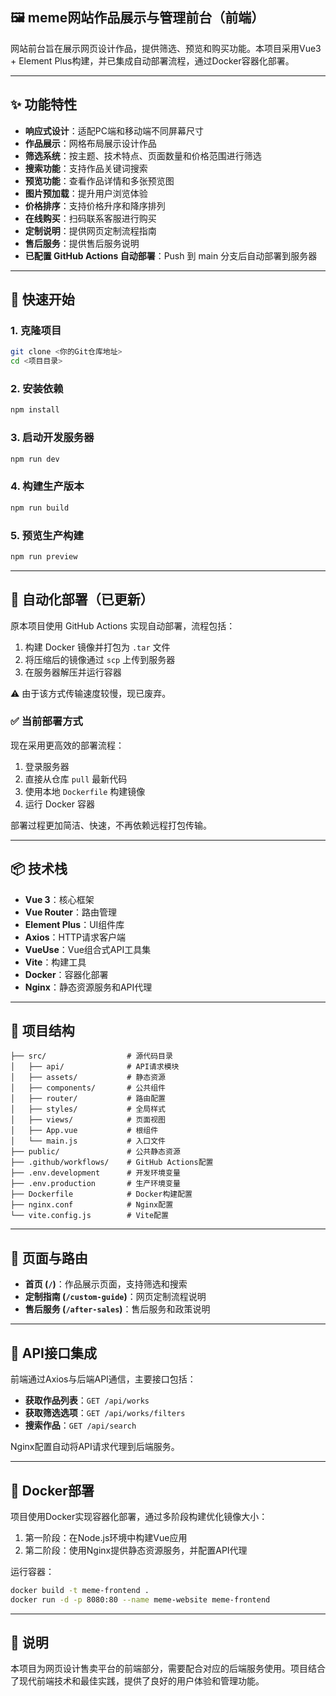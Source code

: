 ## 🖼 meme网站作品展示与管理前台（前端）

网站前台旨在展示网页设计作品，提供筛选、预览和购买功能。本项目采用Vue3 + Element Plus构建，并已集成自动部署流程，通过Docker容器化部署。

------

## ✨ 功能特性

- **响应式设计**：适配PC端和移动端不同屏幕尺寸
- **作品展示**：网格布局展示设计作品
- **筛选系统**：按主题、技术特点、页面数量和价格范围进行筛选
- **搜索功能**：支持作品关键词搜索
- **预览功能**：查看作品详情和多张预览图
- **图片预加载**：提升用户浏览体验
- **价格排序**：支持价格升序和降序排列
- **在线购买**：扫码联系客服进行购买
- **定制说明**：提供网页定制流程指南
- **售后服务**：提供售后服务说明
- **已配置 GitHub Actions 自动部署**：Push 到 main 分支后自动部署到服务器

------

## 🚀 快速开始

### 1. 克隆项目

```bash
git clone <你的Git仓库地址>
cd <项目目录>
```

### 2. 安装依赖

```bash
npm install
```

### 3. 启动开发服务器

```bash
npm run dev
```

### 4. 构建生产版本

```bash
npm run build
```

### 5. 预览生产构建

```bash
npm run preview
```

------

## 🔧 自动化部署（已更新）

原本项目使用 GitHub Actions 实现自动部署，流程包括：

1. 构建 Docker 镜像并打包为 `.tar` 文件
2. 将压缩后的镜像通过 `scp` 上传到服务器
3. 在服务器解压并运行容器

⚠️ 由于该方式传输速度较慢，现已废弃。

### ✅ 当前部署方式

现在采用更高效的部署流程：

1. 登录服务器
2. 直接从仓库 `pull` 最新代码
3. 使用本地 `Dockerfile` 构建镜像
4. 运行 Docker 容器

部署过程更加简洁、快速，不再依赖远程打包传输。

------

## 📦 技术栈

- **Vue 3**：核心框架
- **Vue Router**：路由管理
- **Element Plus**：UI组件库
- **Axios**：HTTP请求客户端
- **VueUse**：Vue组合式API工具集
- **Vite**：构建工具
- **Docker**：容器化部署
- **Nginx**：静态资源服务和API代理

------

## 📁 项目结构

```
├── src/                  # 源代码目录
│   ├── api/              # API请求模块
│   ├── assets/           # 静态资源
│   ├── components/       # 公共组件
│   ├── router/           # 路由配置
│   ├── styles/           # 全局样式
│   ├── views/            # 页面视图
│   ├── App.vue           # 根组件
│   └── main.js           # 入口文件
├── public/               # 公共静态资源
├── .github/workflows/    # GitHub Actions配置
├── .env.development      # 开发环境变量
├── .env.production       # 生产环境变量
├── Dockerfile            # Docker构建配置
├── nginx.conf            # Nginx配置
└── vite.config.js        # Vite配置
```

------

## 📱 页面与路由

- **首页 (`/`)**：作品展示页面，支持筛选和搜索
- **定制指南 (`/custom-guide`)**：网页定制流程说明
- **售后服务 (`/after-sales`)**：售后服务和政策说明

------

## 🔌 API接口集成

前端通过Axios与后端API通信，主要接口包括：

- **获取作品列表**：`GET /api/works`
- **获取筛选选项**：`GET /api/works/filters`
- **搜索作品**：`GET /api/search`

Nginx配置自动将API请求代理到后端服务。

------

## 🐳 Docker部署

项目使用Docker实现容器化部署，通过多阶段构建优化镜像大小：

1. 第一阶段：在Node.js环境中构建Vue应用
2. 第二阶段：使用Nginx提供静态资源服务，并配置API代理

运行容器：

```bash
docker build -t meme-frontend .
docker run -d -p 8080:80 --name meme-website meme-frontend
```

------

## 📢 说明

本项目为网页设计售卖平台的前端部分，需要配合对应的后端服务使用。项目结合了现代前端技术和最佳实践，提供了良好的用户体验和管理功能。 